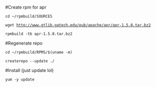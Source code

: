 #Create rpm for apr

<code>cd ~/rpmbuild/SOURCES</code>

<code>wget http://www.gtlib.gatech.edu/pub/apache/apr/apr-1.5.0.tar.bz2</code>

<code>rpmbuild -tb apr-1.5.0.tar.bz2</code>

#Regenerate repo

<code>cd ~/rpmbuild/RPMS/$(uname -m)</code>

<code>createrepo --update ./</code>

#Install (just update lol)

<code>yum -y update</code>
